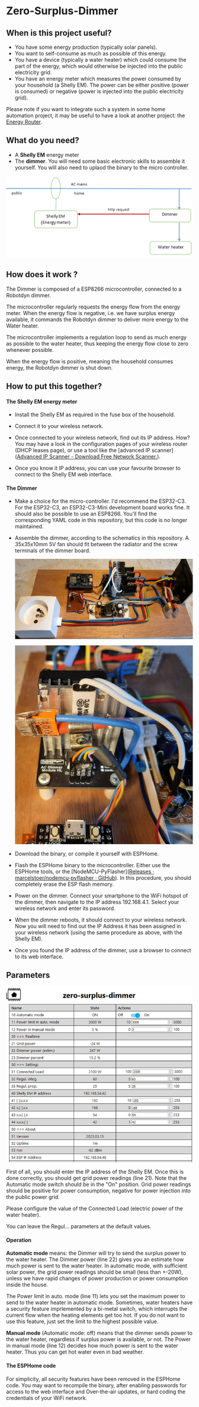 # Zero-Surplus-Dimmer

## When is this project useful?

- You have some energy production (typically solar panels).
- You want to self-consume as much as possible of this energy.
- You have a device (typically a water heater) which could consume the part of the energy, which would otherwise be injected into the public electricity grid.
- You have an energy meter which measures the power consumed by your household (a Shelly EM). The power can be either positive (power is consumed) or negative (power is injected into the public electricity grid).

Please note if you want to integrate such a system in some home automation project, it may be useful to have a look at another project: the [Energy Router](https://github.com/frtz13/EnergyRouter/).

## What do you need?

- A **Shelly EM** energy meter
- The **dimmer**. You will need some basic electronic skills to assemble it yourself. You will also need to uplaod the binary to the micro controller.

![](./img/overview_zsd.png)

## How does it work ?

The Dimmer is composed of a ESP8266 microcontroller, connected to a Robotdyn dimmer.

The microcontroller regularly requests the energy flow from the energy meter. When the energy flow is negative, i.e. we have surplus energy available, it commands the Robotdyn dimmer to deliver more energy to the Water heater.

The microcontroller implements a regulation loop to send as much energy as possible to the water heater, thus keeping the energy flow close to zero whenever possible.

When the energy flow is positive, meaning the household consumes energy, the Robotdyn dimmer is shut down.

## How to put this together?

#### The Shelly EM energy meter

- Install the Shelly EM as required in the fuse box of the household.

- Connect it to your wireless network.

- Once connected to your wireless network, find out its IP address. How? You may have a look in the configuration pages of your wireless router (DHCP leases page), or use a tool like the [advanced IP scanner]([Advanced IP Scanner - Download Free Network Scanner.](https://www.advanced-ip-scanner.com/download/)).

- Once you know it IP address, you can use your favourite browser to connect to the Shelly EM web interface.

#### The Dimmer

- Make a choice for the micro-controller. I'd recommend the ESP32-C3. For the ESP32-C3, an ESP32-C3-Mini development board works fine.
  It should also be possible to use an ESP8266. You'll find the corresponding YAML code in this repository, but this code is no longer maintained.

- Assemble the dimmer, according to the schematics in this repository. A 35x35x10mm 5V fan should fit between the radiator and the screw terminals of the dimmer board.
  
  ![Dimmer assembly](./img/Dimmer-ESP32C3.jpg)
  
  ![Dimmer detail: bimetal switch, thermal fuse](./img/Dimmer-bimetal.jpg)

- Download the binary, or compile it yourself with ESPHome.

- Flash the ESPHome binary to the microcontroller. Either use the ESPHome tools, or the  [NodeMCU-PyFlasher]([Releases · marcelstoer/nodemcu-pyflasher · GitHub](https://github.com/marcelstoer/nodemcu-pyflasher/releases)). In this procedure, you should completely erase the ESP flash memory.

- Power on the dimmer. Connect your smartphone to the WiFi hotspot of the dimmer, then navigate to the IP address 192.168.4.1. Select your wireless network and enter its password.

- When the dimmer reboots, it should connect to your wireless network. Now you will need to find out the IP Address it has been assigned in your wireless network (using the same procedure as above, with the Shelly EM).

- Once you found the IP address of the dimmer, use a browser to connect to its web interface.

## Parameters

![](./img/zsd-config.jpg)

First of all, you should enter the IP address of the Shelly EM. Once this is done correctly, you should get grid power readings (line 21). Note that the Automatic mode switch should be in the "On" position. Grid power readings should be positive for power consumption, negative for power injection into the public power grid.

Please configure the value of the Connected Load (electric power of the water heater).

You can leave the Regul... parameters at the default values.

#### Operation

**Automatic mode** means: the Dimmer will try to send the surplus power to the water heater. The Dimmer power (line 22) gives you an estimate how much power is sent to the water heater. In automatic mode, with sufficient solar power, the grid power readings should be small (less than +-20W), unless we have rapid changes of power production or power consumption inside the house.

The Power limit in auto. mode (line 11) lets you set the maximum power to send to the water heater in automatic mode. Sometimes, water heaters have a security feature imprlemented by a bi-metal switch, which interrupts the current flow when the heating elements get too hot. If you do not want to use this feature, just set the limit to the highest possible value.

**Manual mode** (Automatic mode: off) means that the dimmer sends power to the water heater, regardless if surplus power is available, or not. The Power in manual mode (line 12) decides how much power is sent to the water heater. Thus you can get hot water even in bad weather.

#### The ESPHome code

For simplicity, all security features have been removed in the ESPHome code. You may want to recompile the binary, after enabling passwords for access to the web interface and Over-the-air updates, or hard coding the credentials of your WiFi network.
